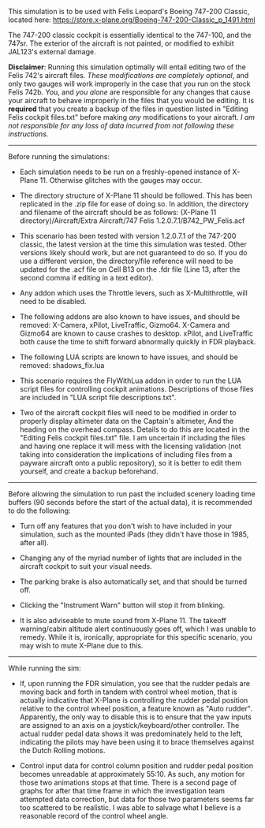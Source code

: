 This simulation is to be used with Felis Leopard's Boeing 747-200 Classic, located here: https://store.x-plane.org/Boeing-747-200-Classic_p_1491.html

The 747-200 classic cockpit is essentially identical to the 747-100, and the 747sr. The exterior of the aircraft is not painted, or modified to exhibit JAL123's external damage. 

**Disclaimer**: Running this simulation optimally will entail editing two of the Felis 742's aircraft files. _These modifications are completely optional_, and only two gauges will work improperly in the case that you run on the stock Felis 742b. You, and _you alone_ are responsible for any changes that cause your aircraft to behave improperly in the files that you would be editing. It is **required** that you create a backup of the files in question listed in "Editing Felis cockpit files.txt" before making _any_ modifications to your aircraft. _I am not responsible for any loss of data incurred from not following these instructions._

----

Before running the simulations:

- Each simulation needs to be run on a freshly-opened instance of X-Plane 11. Otherwise glitches with the gauges may occur.

- The directory structure of X-Plane 11 should be followed. This has been replicated in the .zip file for ease of doing so. In addition, the directory and filename of the aircraft should be as follows: (X-Plane 11 directory)/Aircraft/Extra Aircraft/747 Felis 1.2.0.7.1/B742_PW_Felis.acf

- This scenario has been tested with version 1.2.0.7.1 of the 747-200 classic, the latest version at the time this simulation was tested. Other versions likely should work, but are not guaranteed to do so. If you do use a different version, the directory/file reference will need to be updated for the .acf file on Cell B13 on the .fdr file (Line 13, after the second comma if editing in a text editor).

- Any addon which uses the Throttle levers, such as X-Multithrottle, will need to be disabled.

- The following addons are also known to have issues, and should be removed: X-Camera, xPilot, LiveTraffic, Gizmo64. X-Camera and Gizmo64 are known to cause crashes to desktop. xPilot, and LiveTraffic both cause the time to shift forward abnormally quickly in FDR playback.

- The following LUA scripts are known to have issues, and should be removed: shadows_fix.lua 

- This scenario requires the FlyWithLua addon in order to run the LUA script files for controlling cockpit animations. Descriptions of those files are included in "LUA script file descriptions.txt".

- Two of the aircraft cockpit files will need to be modified in order to properly display altimeter data on the Captain's altimeter, And the heading on the overhead compass. Details to do this are located in the "Editing Felis cockpit files.txt" file. I am uncertain if including the files and having one replace it will mess with the licensing validation (not taking into consideration the implications of including files from a payware aircraft onto a public repository), so it is better to edit them yourself, and create a backup beforehand.

----

Before allowing the simulation to run past the included scenery loading time buffers (90 seconds before the start of the actual data), it is recommended to do the following:

- Turn off any features that you don't wish to have included in your simulation, such as the mounted iPads (they didn't have those in 1985, after all).

- Changing any of the myriad number of lights that are included in the aircraft cockpit to suit your visual needs.

- The parking brake is also automatically set, and that should be turned off.

- Clicking the "Instrument Warn" button will stop it from blinking.

- It is also adviseable to mute sound from X-Plane 11. The takeoff warning/cabin altitude alert continuously goes off, which I was unable to remedy. While it is, ironically, appropriate for this specific scenario, you may wish to mute X-Plane due to this.

----

While running the sim:

- If, upon running the FDR simulation, you see that the rudder pedals are moving back and forth in tandem with control wheel motion, that is actually indicative that X-Plane is controlling the rudder pedal position relative to the control wheel position, a feature known as "Auto rudder". Apparently, the only way to disable this is to ensure that the yaw inputs are assigned to an axis on a joystick/keyboard/other controller. The actual rudder pedal data shows it was predominately held to the left, indicating the pilots may have been using it to brace themselves against the Dutch Rolling motions.

- Control input data for control column position and rudder pedal position becomes unreadable at approximately 55:10. As such, any motion for those two animations stops at that time. There is a second page of graphs for after that time frame in which the investigation team attempted data correction, but data for those two parameters seems far too scattered to be realistic. I was able to salvage what I believe is a reasonable record of the control wheel angle.
